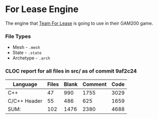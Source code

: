 For Lease Engine
===

The engine that [Team For Lease](http://teamforlease.com) is going to use in their GAM200 game.

### File Types
* Mesh - `.mesh`
* State - `.state`
* Archetype - `.arch`


### CLOC report for all files in src/ as of commit 9af2c24



|Language    |Files|Blank|Comment|Code|
|---         |---  |---  |---    |--- |
|C++         |47   |990  |1755   |3029|
|C/C++ Header|55   |486  |625    |1659|
|SUM:        |102  |1476 |2380   |4688|